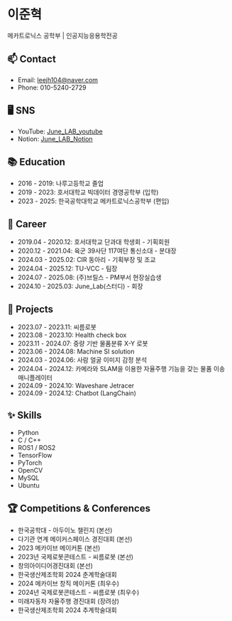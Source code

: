<!DOCTYPE html>
<html lang="en">

<body>
  <h1>이준혁</h1>
  <p>메카트로닉스 공학부 | 인공지능응용학전공</p>
  
  <h2>📫 Contact</h2>
  <ul>
    <li>Email: <a href="mailto:leejh104@naver.com">leejh104@naver.com</a></li>
    <li>Phone: 010-5240-2729</li>
  </ul>

<h2>🖥️ SNS</h2>
<ul>
  <li>
    YouTube: 
    <a href="https://www.youtube.com/playlist?list=PLPIG_UZvFW1aUdj-fLTnTUKoSGekMSg_L" target="_blank">
      June_LAB_youtube
    </a>
  </li>
  <li>
    Notion: 
    <a href="https://www.notion.so/June_LAB-149b0b46464880fca584f5f5b1a91380?pvs=4" target="_blank">
      June_LAB_Notion
    </a>
  </li>
</ul>
  
  <h2>📚 Education</h2>
  <ul>
    <li>2016 - 2019: 나루고등학교 졸업</li>
    <li>2019 - 2023: 호서대학교 빅데이터 경영공학부 (입학)</li>
    <li>2023 - 2025: 한국공학대학교 메카트로닉스공학부 (편입)</li>
  </ul>

  <h2>💼 Career</h2>
  <ul>
    <li>2019.04 - 2020.12: 호서대학교 단과대 학생회 - 기획회원</li>
    <li>2020.12 - 2021.04: 육군 39사단 117여단 통신소대 - 분대장</li>
    <li>2024.03 - 2025.02: CIR 동아리 - 기획부장 및 조교</li>
    <li>2024.04 - 2025.12: TU-VCC - 팀장</li>
    <li>2024.07 - 2025.08: (주)브릴스 - PM부서 현장실습생</li>
    <li>2024.10 - 2025.03: June_Lab(스터디) - 회장</li>
  </ul>
  
  <h2>📂 Projects</h2>
  <ul>
    <li>2023.07 - 2023.11: 씨름로봇</li>
    <li>2023.08 - 2023.10: Health check box</li>
    <li>2023.11 - 2024.07: 중량 기반 물품분류 X-Y 로봇</li>
    <li>2023.06 - 2024.08: Machine SI solution</li>
    <li>2024.03 - 2024.06: 사람 얼굴 이미지 감정 분석</li>
    <li>2024.04 - 2024.12: 카메라와 SLAM을 이용한 자율주행 기능을 갖는 물품 이송 매니플레이터</li>
    <li>2024.09 - 2024.10: Waveshare Jetracer</li>
    <li>2024.09 - 2024.12: Chatbot (LangChain)</li>
  </ul>

  <h2>✨ Skills</h2>
  <ul>
    <li>Python</li>
    <li>C / C++</li>
    <li>ROS1 / ROS2</li>
    <li>TensorFlow</li>
    <li>PyTorch</li>
    <li>OpenCV</li>
    <li>MySQL</li>
    <li>Ubuntu</li>
  </ul>

<h2>🏆 Competitions & Conferences</h2>
<ul>
  <li>한국공학대 - 아두이노 챌린지 (본선)</li>
  <li>다기관 연계 메이커스페이스 경진대회 (본선)</li>
  <li>2023 메카이브 메이커톤 (본선)</li>
  <li>2023년 국제로봇콘테스트 - 씨름로봇 (본선)</li>
  <li>창의아이디어경진대회 (본선)</li>
  <li>한국생산제조학회 2024 춘계학술대회</li>
  <li>2024 메카이브 창직 메이커톤 (최우수)</li>
  <li>2024년 국제로봇콘테스트 - 씨름로봇 (최우수)</li>
  <li>미래자동차 자율주행 경진대회 (장려상)</li>
  <li>한국생산제조학회 2024 추계학술대회</li>
</ul>


</body>

</html>
